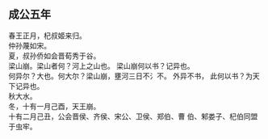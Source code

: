 ## 成公五年
春王正月，杞叔姬来归。  
仲孙蔑如宋。  
夏，叔孙侨如会晋荀秀于谷。  
梁山崩。梁山者何？河上之山也。 梁山崩何以书？记异也。  
何异尔？大也。何大尔？梁山崩，壅河三日不氵不。 外异不书，
此何以书？为天下记异也。  
秋大水。  
冬，十有一月己酉，天王崩。  
十有二月己丑，公会晋侯、齐侯、宋公、卫侯、郑伯、曹
伯、邾娄子、杞伯同盟于虫牢。  

